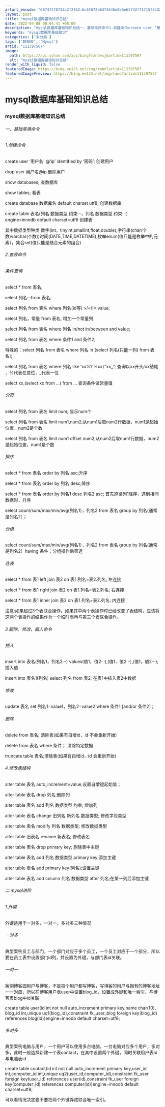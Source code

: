 ```yaml
---
arturl_encode: "68747470733a2f2f62:6c6f672e6373646e2e6e65742f71715f34323435353738392f:61727469636c652f64657461696c732f313131333937353637"
layout: post
title: "mysql数据库基础知识总结"
date: 2022-04-08 00:04:41 +08:00
description: "mysql数据库基础知识总结一、基础常用命令1.创建命令create user ‘用户名’ @‘ip"
keywords: "mysql数据库基础知识"
categories: ['未分类']
tags: ['数据库', 'Mysql']
artid: "111397567"
image:
  path: https://api.vvhan.com/api/bing?rand=sj&artid=111397567
  alt: "mysql数据库基础知识总结"
render_with_liquid: false
featuredImage: https://bing.ee123.net/img/rand?artid=111397567
featuredImagePreview: https://bing.ee123.net/img/rand?artid=111397567
---
```


# mysql数据库基础知识总结

### mysql数据库基础知识总结

###### 一、基础常用命令

###### 1.创建命令

create user ‘用户名’ @‘ip’ identified by ‘密码’; 创建用户
  
drop user 用户名@ip 删除用户
  
show databases; 查数据库
  
show tables; 看表
  
create database 数据库名 default charset utf8; 创建数据库
  
create table 表名(列名 数据类型 约束···，列名 数据类型 约束···）engine=innodb default charset=utf8 创建表
  
其中数据类型种类 数字(int，tinyint,smallint,float,double),字符串(char(个数)varchar(个数))时间(DATE,TIME,DATETIME),枚举enum(值只能是枚举中的元素），集合set(值只能是结合元素的组合)

###### 2.查表命令

###### 条件查询

select \* from 表名;
  
select 列名···from 表名;
  
select 列名 from 表名 where 列名(id等) >/</!= value;
  
select 列名，常量 from 表名; 增加一个常量列
  
select 列名 from 表名 where 列名 in/not in/between and value;
  
select 列名 from 表名 where 条件1 and 条件2;
  
特殊的：select 列名 from 表名 where 列名 in (select 列名(只能一列) from 表名);
  
select 列名 from 表名 where 列名 like ‘xx%’/’%xx’/“xx\_”; 查询以xx开头/xx结尾 ，%代表任意位，\_代表一位
  
select xx,(select xx from …) from … 查询条件做常量值

###### 分页

select 列名 from 表名 limit num; 显示num个
  
select 列名 from 表名 limit num1,num2;从num1后取num2行数据，num1是起始位置，num2是个数
  
select 列名 from 表名 limit num1 offset num2;从num2后取num1行数据，num2是起始位置，num1是个数

###### 排序

select \* from 表名 order by 列名 asc;升序
  
select \* from 表名 order by 列名 desc;降序
  
select \* from 表名 order by 列名1 desc 列名2 asc; 首先遵循列1降序，遇到相同数据时，升序
  
select count/sum/max/min/avg(列名1），列名2 from 表名 group by 列名(通常是列名2）；

###### 分组

select count/sum/max/min/avg(列名1），列名2 from 表名 group by 列名(通常是列名2）having 条件；分组操作后筛选

###### 连表

select \* from 表1 left join 表2 on 表1.列名=表2.列名; 左连接
  
select \* from 表1 right join 表2 on 表1.列名=表2.列名; 右连接
  
select \* from 表1 inner join 表2 on 表1.列名=表2.列名; 内连接
  
注意:如果超过3个表联合操作，如果其中两个表操作时已经改变了表结构，应该将这两个表操作的结果作为一个临时表再与第三个表联合操作。

###### 3.删除，修改，插入命令

###### 插入

insert into 表名(列名1，列名2···) values(值1，值2···),(值1，值2···),(值1，值2···); 插入值
  
insert into 表名1(列名) select 列名 from 表2; 在表1中插入表2中数据

###### 修改

update 表名 set 列名1=value1，列名2=value2 where 条件1 [and/or 条件2]；

###### 删除

delete from 表名; 清除表(如果有自增id，id 不会重新开始)
  
delete from 表名 where 条件； 清除特定数据
  
truncate table 表名;清除表(如果有自增id，id 会重新开始)

###### 4.修改表结构

alter table 表名 auto\_increment=value;设置自增键起始值；
  
alter table 表名 drop 列名;删除列
  
alter table 表名 add 列名 数据类型 约束; 增加列
  
alter table 表名 change 旧列名 新列名 数据类型; 修改字段类型
  
alter table 表名 modify 列名 数据类型; 修改数据类型
  
alter table 旧表名 rename 新表名; 修改表名
  
alter table 表名 drop primary key; 删除表中主键
  
alter table 表名 add 列名 数据类型 primary key;添加主键
  
alter table 表名 add primary key(列名);设置主键
  
alter table 表名 add column 列名 数据类型 after 列名;在某一列后添加主键

###### 二.mysql进阶

###### 1.外键

外键适用于一对多，一对一，多对多三种情况

###### 一对多

典型案例员工与部门，一个部门对应于多个员工，一个员工对应于一个部分，所以要在员工表中设置部门id列，并设置为外键，与部门表id关联。

###### 一对一

案例博客园用户与博客，不是每个用户都写博客，写博客的用户与拥有的博客地址一一对应，所以在博客用户表user中设置blog\_id，设置成外键和唯一索引，与博客表blog中id关联

create table user(id int not null auto\_increment primary key,name char(10), blog\_id int,unique uq1(blog\_id),constraint fk\_user\_blog foreign key(blog\_id) references blog(id))engine=innodb default charset=utf8;

###### 多对多

典型案例电脑与用户，一个用户可以使用多台电脑，一台电脑对应多个用户，多对多，此时一般选择新建一个表contact，在其中设置两个外键，同时关联用户表id与电脑表id

create table contact(id int not null auto\_increment primary key,user\_id int,computer\_id int,unique uq2(user\_id,computer\_id),constraint fk\_user foreign key(user\_id) references user(id),constraint fk\_user foreign key(computer\_id) references computer(id))engine=innodb default charset=utf8;

可以看情况决定要不要把两个外键弄成联合唯一索引。